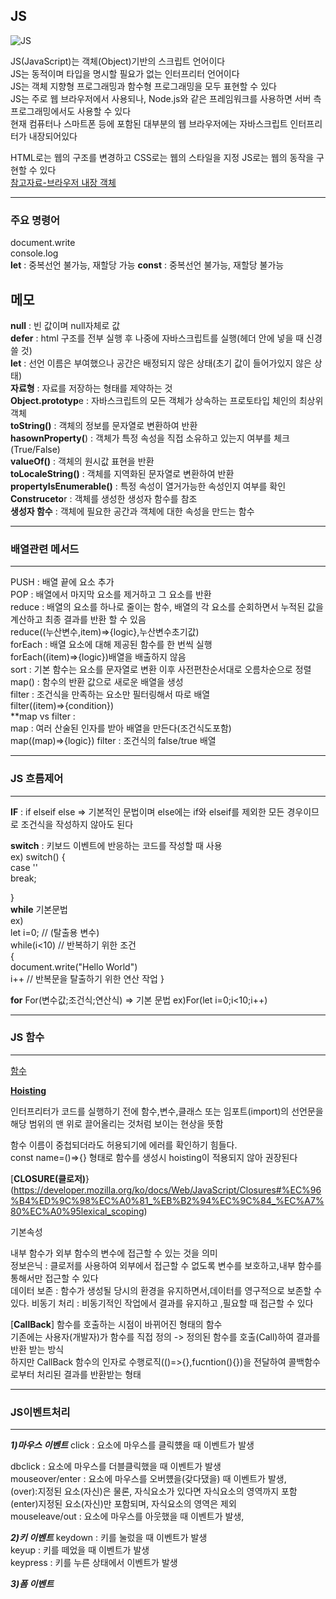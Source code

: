 JS
-----
![JS](https://github.com/sdee96/test/assets/155033213/afa9a4bf-1e3b-4307-a19a-2357b7b4ff90)


JS(JavaScript)는 객체(Object)기반의 스크립트 언어이다  
JS는 동적이며 타입을 명시할 필요가 없는 인터프리터 언어이다  
JS는 객체 지향형 프로그래밍과 함수형 프로그래밍을 모두 표현할 수 있다  
JS는 주로 웹 브라우저에서 사용되나, Node.js와 같은 프레임워크를 사용하면 서버 측 프로그래밍에서도 사용할 수 있다  
현재 컴퓨터나 스마트폰 등에 포함된 대부분의 웹 브라우저에는 자바스크립트 인터프리터가 내장되어있다  




HTML로는 웹의 구조를 변경하고 CSS로는 웹의 스타일을 지정 JS로는 웹의 동작을 구현할 수 있다  
[참고자료-브라우저 내장 객체](https://kssong.tistory.com/29)


------
### 주요 명령어   
document.write  
console.log  
**let**  : 중복선언 불가능, 재할당 가능
**const** : 중복선언 불가능, 재할당 불가능






메모 
----

**null** : 빈 값이며 null자체로 값   
**defer** : html 구조를 전부 실행 후 나중에 자바스크립트를 실행(헤더 안에 넣을 때 신경쓸 것)  
**let** : 선언 이름은 부여했으나 공간은 배정되지 않은 상태(초기 값이 들어가있지 않은 상태)    
**자료형** : 자료를 저장하는 형태를 제약하는 것    
**Object.prototyp**e : 자바스크립트의 모든 객체가 상속하는 프로토타입 체인의 최상위 객체  
**toString()** : 객체의 정보를 문자열로 변환하여 반환    
**hasownProperty(**) : 객체가 특정 속성을 직접 소유하고 있는지 여부를 체크(True/False)    
**valueOf()** : 객체의 원시값 표현을 반환  
**toLocaleString()** : 객체를 지역화된 문자열로 변환하여 반환    
**propertyIsEnumerable()** : 특정 속성이 열거가능한 속성인지 여부를 확인    
**Construceto**r : 객체를 생성한 생성자 함수를 참조    
**생성자 함수** : 객체에 필요한 공간과 객체에 대한 속성을 만드는 함수  



----------------------------------------------------------
### 배열관련 메서드
---
PUSH : 배열 끝에 요소 추가  
POP : 배열에서 마지막 요소를 제거하고 그 요소를 반환  
reduce : 배열의 요소를 하나로 줄이는 함수, 배열의 각 요소를 순회하면서 누적된 값을 계산하고 최종 결과를 반환 할 수 있음  
reduce((누산변수,item)=>{logic},누산변수초기값)   
forEach  : 배열 요소에 대해 제공된 함수를 한 번씩 실행  
forEach((item)=>{logic})배열을 배출하지 않음  
sort : 기본 함수는 요소를 문자열로 변환 이후 사전편찬순서대로 오름차순으로 정렬    
map() : 함수의 반환 값으로 새로운 배열을 생성  
filter : 조건식을 만족하는 요소만 필터링해서 따로 배열  
filter((item)=>{condition})  
**map vs filter :  
map : 여러 산술된 인자를 받아 배열을 만든다(조건식도포함)  
map((map)=>{logic})
filter : 조건식의 false/true 배열  




---
### JS 흐름제어
---
**IF** : if elseif else => 기본적인 문법이며 else에는 if와 elseif를 제외한 모든 경우이므로 조건식을 작성하지 않아도 된다  
  
**switch** : 키보드 이벤트에 반응하는 코드를 작성할 때 사용  
ex) switch() {  
  case ''    
    break;    
    
      
}  
**while**
기본문법  
ex)  
let i=0; // (탈출용 변수)  
while(i<10) // 반복하기 위한 조건  
{  
document.write("Hello  World")  
i++ // 반복문을 탈출하기 위한 연산 작업 }  
  
**for**
For(변수값;조건식;연산식) => 기본 문법
ex)For(let i=0;i<10;i++)


  


---
### JS 함수
---
[함수](https://developer.mozilla.org/ko/docs/Web/JavaScript/Reference/Functions)

[**Hoisting**](https://developer.mozilla.org/ko/docs/Glossary/Hoisting)

인터프리터가 코드를 실행하기 전에 함수,변수,클래스 또는 임포트(import)의 선언문을 해당 범위의 맨 위로 끌어올리는 것처럼 보이는 현상을 뜻함  


함수 이름이 중첩되더라도 허용되기에 에러를 확인하기 힘들다.  
const name=()=>{} 형태로 함수를 생성시 hoisting이 적용되지 않아 권장된다

[**CLOSURE(클로저)**}(https://developer.mozilla.org/ko/docs/Web/JavaScript/Closures#%EC%96%B4%ED%9C%98%EC%A0%81_%EB%B2%94%EC%9C%84_%EC%A7%80%EC%A0%95lexical_scoping) 

기본속성

내부 함수가 외부 함수의 변수에 접근할 수 있는 것을 의미  
정보은닉 : 클로저를 사용하여 외부에서 접근할 수 없도록 변수를 보호하고,내부 함수를 통해서만 접근할 수 있다  
데이터 보존 : 함수가 생성될 당시의 환경을 유지하면서,데이터를 영구적으로 보존할 수 있다.
비동기 처리 : 비동기적인 작업에서 결과를 유지하고 ,필요할 때 접근할 수 있다



[**CallBack**]
함수를 호출하는 시점이 바뀌어진 형태의 함수  
기존에는 사용자(개발자)가 함수를 직접 정의 -> 정의된 함수를 호출(Call)하여 결과를 반환 받는 방식  
하지만 CallBack 함수의 인자로 수행로직(()=>{},fucntion(){})을 전달하여 콜백함수로부터 처리된 결과를 반환받는 형태



---
### JS이벤트처리
---
***1)마우스 이벤트***
click : 요소에 마우스를 클릭헀을 때 이벤트가 발생  

dbclick : 요소에 마우스를 더블클릭했을 때 이벤트가 발생  
mouseover/enter : 요소에 마우스를 오버헀을(갖다댔을) 때 이벤트가 발생,  
(over):지정된 요소(자신)은 물론, 자식요소가 있다면 자식요소의 영역까지 포함  
(enter)지정된 요소(자신)만 포함되며, 자식요소의 영역은 제외  
mouseleave/out : 요소에 마우스를 아웃했을 때 이벤트가 발생,  

***2)키 이벤트***
keydown : 키를 눌렀을 때 이벤트가 발생  
keyup : 키를 떼었을 때 이벤트가 발생  
keypress : 키를 누른 상태에서 이벤트가 발생  

***3)폼 이벤트***










